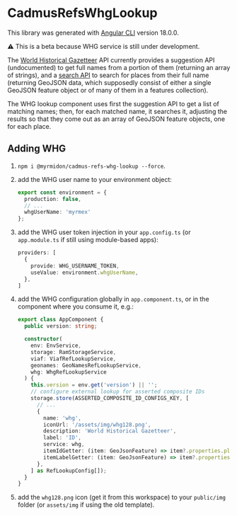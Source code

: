 # CadmusRefsWhgLookup

This library was generated with [Angular CLI](https://github.com/angular/angular-cli) version 18.0.0.

⚠️ This is a beta because WHG service is still under development.

The [World Historical Gazetteer](https://whgazetteer.org/) API currently provides a suggestion API (undocumented) to get full names from a portion of them (returning an array of strings), and a [search API](https://whgazetteer.org/usingapi/) to search for places from their full name (returning GeoJSON data, which supposedly consist of either a single GeoJSON feature object or of many of them in a features collection).

The WHG lookup component uses first the suggestion API to get a list of matching names; then, for each matched name, it searches it, adjusting the results so that they come out as an array of GeoJSON feature objects, one for each place.

## Adding WHG

1. `npm i @myrmidon/cadmus-refs-whg-lookup --force`.
2. add the WHG user name to your environment object:

    ```ts
    export const environment = {
      production: false,
      // ...
      whgUserName: 'myrmex'
    };
    ```

3. add the WHG user token injection in your `app.config.ts` (or `app.module.ts` if still using module-based apps):

    ```ts
    providers: [
      {
        provide: WHG_USERNAME_TOKEN,
        useValue: environment.whgUserName,
      },
    ]
    ```

4. add the WHG configuration globally in `app.component.ts`, or in the component where you consume it, e.g.:

    ```ts
    export class AppComponent {
      public version: string;

      constructor(
        env: EnvService,
        storage: RamStorageService,
        viaf: ViafRefLookupService,
        geonames: GeoNamesRefLookupService,
        whg: WhgRefLookupService
      ) {
        this.version = env.get('version') || '';
        // configure external lookup for asserted composite IDs
        storage.store(ASSERTED_COMPOSITE_ID_CONFIGS_KEY, [
          // ...
          {
            name: 'whg',
            iconUrl: '/assets/img/whg128.png',
            description: 'World Historical Gazetteer',
            label: 'ID',
            service: whg,
            itemIdGetter: (item: GeoJsonFeature) => item?.properties.place_id,
            itemLabelGetter: (item: GeoJsonFeature) => item?.properties.title,
          },
        ] as RefLookupConfig[]);
      }
    }
    ```

5. add the `whg128.png` icon (get it from this workspace) to your `public/img` folder (or `assets/img` if using the old template).
